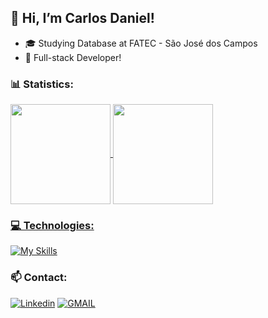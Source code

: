 ## 👋 Hi, I’m Carlos Daniel!

- 🎓 Studying Database at FATEC - São José dos Campos
- 🎯 Full-stack Developer!

### 📊 Statistics:
<div>
    <a href="https://github.com/anuraghazra/github-readme-stats">
    <img height="160" align="center" src="https://github-readme-stats.vercel.app/api?username=darloscaniel&theme=tokyonight" />
    <img height="160" align="center" src="https://github-readme-stats.vercel.app/api/top-langs?username=darloscaniel&layout=compact&theme=tokyonight&langs_count=8&card_width=450" />
</div>

### 💻 Technologies:

[![My Skills](https://skillicons.dev/icons?i=java,php,js,ts,spring,laravel,vue,docker,git,github,gitlab,postgres,mysql)](https://skillicons.dev)
     
</div>

### 📫 Contact: 
<div>
  
[![Linkedin](https://img.shields.io/badge/LinkedIn-0077B5?style=for-the-badge&logo=linkedin&logoColor=white)](https:www.linkedin.com/in/carlos-daniel-9516952b4)
[![GMAIL](https://img.shields.io/badge/Gmail-D14836?style=for-the-badge&logo=gmail&logoColor=white)](carlosdanielalves2006@gmail.com)

</div>
